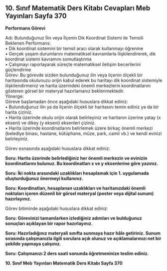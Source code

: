 ## 10. Sınıf Matematik Ders Kitabı Cevapları Meb Yayınları Sayfa 370

**Performans Görevi**

Adı: Bulunduğunuz İlin veya İlçenin Dik Koordinat Sistemi ile Temsili  
 Beklenen Performans:  
 • Dik koordinat sistemini bir temsil aracı olarak kullanmayı öğrenme  
 • Gerçek yaşam durumlarını matematiksel kavramlarla ilişkilendirerek, dik koordinat sistemi kavramını somutlaştırma  
 • Çalışmayı raporlayarak süreçte matematiksel iletişim becerilerini güçlendirme  
 Görev: Bu görevde sizden bulunduğunuz ilin veya ilçenin ölçekli bir haritasında okulunuzu orijin kabul ederek bu haritayı dik koordinat sistemiyle ilişkilendirmeniz ve harita üzerindeki önemli merkezlerin koordinatlarını gösteren görsel bir materyal hazırlamanız beklenmektedir.  
 Yönerge:  
 Göreve başlamadan önce aşağıdaki hususlara dikkat ediniz:  
 • Bulunduğunuz ilin ya da ilçenin ölçekli bir haritasını temin ediniz ya da bir harita çiziniz.  
 • Harita üzerinde okulu orijin olarak belirleyiniz ve haritanın üzerine yatay (x ekseni) ve dikey (y ekseni) eksenleri çiziniz.  
 • Harita üzerinde koordinatlarını belirlemek üzere birkaç önemli merkezi (belediye binası, hastane, kütüphane, müze, park, camii vb.) ve kendi evinizi belirleyiniz.

Görev esnasında aşağıdaki hususlara dikkat ediniz:

**Soru: Harita üzerinde belirlediğiniz her önemli merkezin ve evinizin koordinatlarını bulunuz. Bu koordinatları x ve y eksenlerine göre yazınız.**

**Soru: İki nokta arasındaki uzaklıkları hesaplamak için 1. uygulamada oluşturduğunuz önermeyi kullanınız.**

**Soru: Koordinatları, hesaplanan uzaklıkları ve haritanızdaki önemli noktaları içeren düzenli bir görsel materyal (poster veya dijital sunum) hazırlayınız.**

Görev bitiminde aşağıdaki hususlara dikkat ediniz:

**Soru: Görevinizi tamamlarken izlediğiniz adımları ve bulduğunuz sonuçları açıklayan bir rapor hazırlayınız.**

**Soru: Hazırladığınız materyali sınıfta sunmaya hazır hâle getiriniz. Sunum sırasında çalışmanızla ilgili sorulara açık olunuz ve açıklamalarınızı net bir şekilde yapmaya çalışınız.**

**Soru: Çalışmanızı 2 ders saati sonunda öğretmeninize teslim ediniz.**

**10. Sınıf Meb Yayınları Matematik Ders Kitabı Sayfa 370**